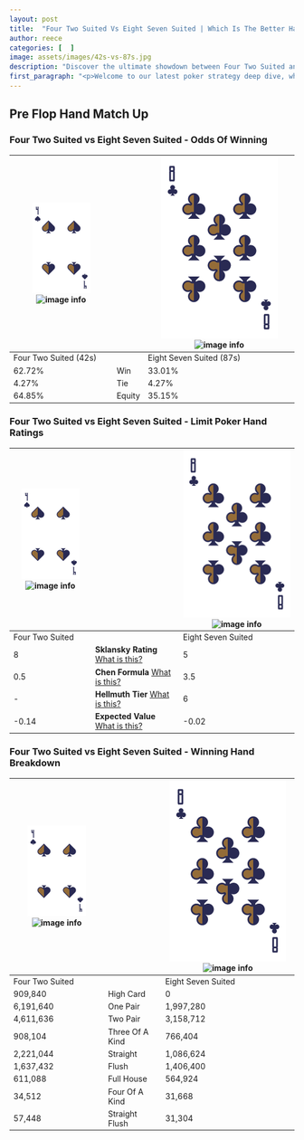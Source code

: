```yaml
---
layout: post
title:  "Four Two Suited Vs Eight Seven Suited | Which Is The Better Hand In Poker? A Complete Guide"
author: reece
categories: [  ]
image: assets/images/42s-vs-87s.jpg
description: "Discover the ultimate showdown between Four Two Suited and Eight Seven Suited in poker! Uncover the odds, strategies, and scenarios where one hand triumphs over the other. Get ready to up your poker game with this thrilling analysis."
first_paragraph: "<p>Welcome to our latest poker strategy deep dive, where we're pitting two distinct hands against each other in a high-stakes showdown: Four Two Suited vs Eight Seven Suited.</p><p>In the dynamic world of poker, every decision counts, and knowing which hand holds the upper hand is key to your success at the table.</p><p>In this article, we'll dissect these two hands, explore the scenarios where one dominates the other, and equip you with the knowledge to make strategic choices that can tip the odds in your favor.</p><p>Get ready to unravel the intriguing dynamics of these poker hands and elevate your game to new heights.</p>"
---
```




[comment]: # (sp0)

## Pre Flop Hand Match Up

<div class="table hand-ratings" markdown="1"> 



### Four Two Suited vs Eight Seven Suited - Odds Of Winning


    
| ![image info](assets/images/hand1/4.png) ![image info](assets/images/hand1/2s.png) |  | ![image info](assets/images/hand2/8.png) ![image info](assets/images/hand2/7s.png) |
| -------- | -------- | -------- |
| Four Two Suited (42s) |  | Eight Seven Suited (87s) |
| 62.72% | Win | 33.01% |
| 4.27% | Tie | 4.27% |
| 64.85% | Equity | 35.15% |




[comment]: # (sp1)



### Four Two Suited vs Eight Seven Suited - Limit Poker Hand Ratings


    
| ![image info](assets/images/hand1/4.png) ![image info](assets/images/hand1/2s.png) |  | ![image info](assets/images/hand2/8.png) ![image info](assets/images/hand2/7s.png) |
| -------- | -------- | -------- |
| Four Two Suited |  | Eight Seven Suited |
| 8 | **Sklansky Rating** [What is this?](/sklansky-rating-explained) | 5 |
| 0.5 | **Chen Formula** [What is this?](/chen-formula-explained) | 3.5 |
| - | **Hellmuth Tier** [What is this?](/Hellmuth-tier-explained) | 6 |
| -0.14 | **Expected Value** [What is this?](/expected-value-explained) | -0.02 |




[comment]: # (sp2)



### Four Two Suited vs Eight Seven Suited - Winning Hand Breakdown


    
| ![image info](assets/images/hand1/4.png) ![image info](assets/images/hand1/2s.png) |  | ![image info](assets/images/hand2/8.png) ![image info](assets/images/hand2/7s.png) |
| -------- | -------- | -------- |
| Four Two Suited |  | Eight Seven Suited |
| 909,840 | High Card | 0 |
| 6,191,640 | One Pair | 1,997,280 |
| 4,611,636 | Two Pair | 3,158,712 |
| 908,104 | Three Of A Kind | 766,404 |
| 2,221,044 | Straight | 1,086,624 |
| 1,637,432 | Flush | 1,406,400 |
| 611,088 | Full House | 564,924 |
| 34,512 | Four Of A Kind | 31,668 |
| 57,448 | Straight Flush | 31,304 |




[comment]: # (sp3)



</div>

[comment]: # (sp4)



[comment]: # (sp5)

